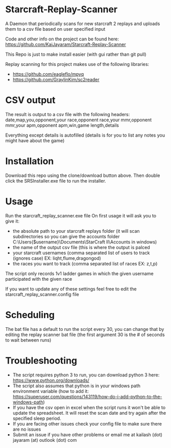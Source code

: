 # Starcraft-Replay-Scanner
A Daemon that periodically scans for new starcraft 2 replays and uploads them to a csv file based on user specified input

Code and other info on the project can be found here: https://github.com/KaiJayaram/Starcraft-Replay-Scanner 

This Repo is just to make install easier (with gui rather than git pull)

Replay scanning for this project makes use of the following libraries:
- https://github.com/eagleflo/mpyq
- https://github.com/GraylinKim/sc2reader

# CSV output
The result is output to a csv file with the following headers:
date,map,you,opponent,your race,opponent race,your mmr,opponent mmr,your apm,opponent apm,win,game length,details

Everything except details is autofilled (details is for you to list any notes you might have about the game)

# Installation
Download this repo using the clone/download button above. Then double click the SRSInstaller.exe file to run the installer.


# Usage
Run the starcraft_replay_scanner.exe file
On first usage it will ask you to give it:
- the absolute path to your starcraft replays folder (it will scan subdirectories so you can give the accounts folder C:\Users\{$username}\Documents\StarCraft II\Accounts in windows)
- the name of the output csv file (this is where the output is palced
- your starcraft usernames (comma separated list of users to track (ignores case) EX: liqht,flume,dragongod)
- the races you want to track (comma separated list of races EX: z,t,p)

The script only records 1v1 ladder games in which the given username participated with the given race

If you want to update any of these settings feel free to edit the starcraft_replay_scanner.config file

# Scheduling
The bat file has a default to run the script every 30, you can change that by editing the replay scanner bat file (the first argument 30 is the # of seconds to wait between runs)

# Troubleshooting
- The script requires python 3 to run, you can download python 3 here: https://www.python.org/downloads/
- The script also assumes that python is in your windows path environment variable (how to add it: https://superuser.com/questions/143119/how-do-i-add-python-to-the-windows-path)
- If you have the csv open in excel when the script runs it won't be able to update the spreadsheet. It will reset the scan date and try again after the specified sleep period.
- If you are facing other issues check your config file to make sure there are no issues
- Submit an issue if you have other problems or email me at kailash (dot) jayaram (at) outlook (dot) com
